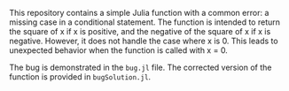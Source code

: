 This repository contains a simple Julia function with a common error: a missing case in a conditional statement. The function is intended to return the square of x if x is positive, and the negative of the square of x if x is negative.  However, it does not handle the case where x is 0. This leads to unexpected behavior when the function is called with x = 0.

The bug is demonstrated in the `bug.jl` file. The corrected version of the function is provided in `bugSolution.jl`.